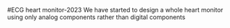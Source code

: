 #ECG heart monitor-2023
We have started to design a whole heart monitor
using only analog components rather than digital components
